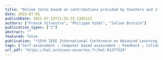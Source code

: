 ```yaml
---
title: "Online tests based on contributions provided by teachers and students during face-to-face lectures"
date: 2015-07-01
publishDate: 2021-07-23T15:35:23.134511Z
authors: ["Franck Silvestre", "Philippe Vidal", "Julien Broisin"]
publication_types: ["1"]
abstract: ""
featured: false
publication: "*15th IEEE International Conference on Advanced Learning Technologies (ICALT 2015)*"
tags: ["Self-assessment ; Computer based assessment ; Feedback ; Collaborative note taking ; Audience response system"]
url_pdf: "https://hal.archives-ouvertes.fr/hal-01377329"
---
```


